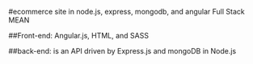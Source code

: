 #ecommerce site in node.js, express, mongodb, and angular Full Stack MEAN

##Front-end: Angular.js, HTML, and SASS

##back-end: is an API driven by Express.js and mongoDB in Node.js
